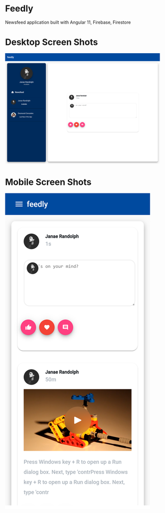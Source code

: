# Feedly
Newsfeed application built with Angular 11, Firebase, Firestore

# Desktop Screen Shots

![Image](https://github.com/zimejin/Feedly-app/blob/main/localhost_4200_%20(1).png?raw=true)


# Mobile Screen Shots

![Image](https://github.com/zimejin/Feedly-app/blob/main/localhost_4200_(iPhone%20X).png?raw=true)
